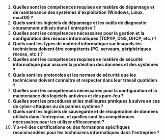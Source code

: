 1. **Quelles sont les compétences requises en matière de dépannage et de maintenance des systèmes d'exploitation (Windows, Linux, macOS) ?**
2. **Quels sont les logiciels de dépannage et les outils de diagnostic couramment utilisés dans l'entreprise ?**
3. **Quelles sont les compétences nécessaires pour la gestion et la configuration des réseaux informatiques (TCP/IP, DNS, DHCP, etc.) ?**
4. **Quels sont les types de matériel informatique sur lesquels les techniciens doivent être compétents (PC, serveurs, périphériques réseau, etc.) ?**
5. **Quelles sont les compétences requises en matière de sécurité informatique pour assurer la protection des données et des systèmes ?**
6. **Quels sont les protocoles et les normes de sécurité que les techniciens doivent connaître et respecter dans leur travail quotidien ?**
7. **Quelles sont les compétences nécessaires pour la configuration et la maintenance des logiciels antivirus et des pare-feu ?**
8. **Quelles sont les procédures et les meilleures pratiques à suivre en cas de cyber-attaques ou de pannes système ?**
9. **Quels sont les logiciels de sauvegarde et de récupération de données utilisés dans l'entreprise, et quelles sont les compétences nécessaires pour les utiliser efficacement ?**
10. **Y a-t-il des certifications ou des formations spécifiques recommandées pour les techniciens informatiques dans l'entreprise ?**